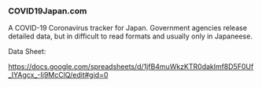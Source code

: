 ### COVID19Japan.com

A COVID-19 Coronavirus tracker for Japan. Government agencies release detailed data, but in difficult to read formats and usually only in Japaneese.

Data Sheet:

https://docs.google.com/spreadsheets/d/1jfB4muWkzKTR0daklmf8D5F0Uf_IYAgcx_-Ij9McClQ/edit#gid=0

